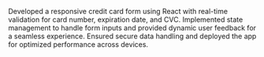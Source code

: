 Developed a responsive credit card form using React with real-time validation for card number, expiration date, and CVC. Implemented state management to handle form inputs and provided dynamic user feedback for a seamless experience. Ensured secure data handling and deployed the app for optimized performance across devices.
